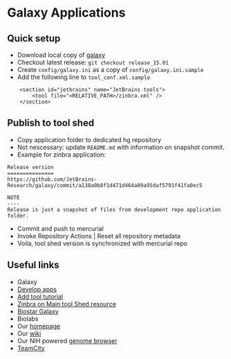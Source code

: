 Galaxy Applications
===================

Quick setup
-----------

* Download local copy of [galaxy](https://wiki.galaxyproject.org/Admin/GetGalaxy)
* Checkout latest release: `git checkout release_15.01`
* Create `config/galaxy.ini` as a copy of `config/galaxy.ini.sample`
* Add the following line to `tool_conf.xml.sample`
```
    <section id="jetbrains" name="JetBrains tools">
        <tool file="<RELATIVE_PATH>/zinbra.xml" />
    </section>
```

Publish to tool shed
--------------------
* Copy application folder to dedicated hg repository
* Not nescessary: update `README.md` with information on snapshot commit.
* Example for zinbra application:
```
Release version
===============
https://github.com/JetBrains-Research/galaxy/commit/a138a0b8f1d471d464a09a95daf5791f41fa0ec5

NOTE
----
Release is just a snapshot of files from development repo application folder.
```
* Commit and push to mercurial
* Invoke Repository Actions | Reset all repository metadata
* Voila, tool shed version is synchronized with mercurial repo


Useful links
------------
* Galaxy
 * [Develop apps](https://wiki.galaxyproject.org/Develop)
 * [Add tool tutorial](https://wiki.galaxyproject.org/Admin/Tools/AddToolTutorial)
 * [Zinbra on Main tool Shed resource](https://toolshed.g2.bx.psu.edu/view/jetbrains/zinbra)
 * [Biostar Galaxy](https://biostar.usegalaxy.org)
* Biolabs
 * Our [homepage](http://beta-research.jetbrains.org/groups/biolabs)
 * Our [wiki](http://biolabs.intellij.net)
 * Our NIH powered [genome browser](http://genomebrowser.labs.intellij.net)
 * [TeamCity](https://teamcity.jetbrains.com/project.html?projectId=Epigenome)
